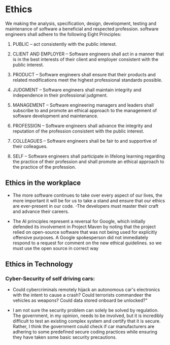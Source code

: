 # Ethics

We making the analysis, specification, design, development, testing and maintenance of software a beneficial and respected profession.
software engineers shall adhere to the following Eight Principles:

1. PUBLIC – act consistently with the public interest.

2. CLIENT AND EMPLOYER – Software engineers shall act in a manner that is in the best interests of their client and employer consistent with the public interest.

3. PRODUCT – Software engineers shall ensure that their products and related modifications meet the highest professional standards possible.

4. JUDGMENT – Software engineers shall maintain integrity and independence in their professional judgment.

5. MANAGEMENT – Software engineering managers and leaders shall subscribe to and promote an ethical approach to the management of software development and maintenance.

6. PROFESSION – Software engineers shall advance the integrity and reputation of the profession consistent with the public interest.

7. COLLEAGUES – Software engineers shall be fair to and supportive of their colleagues.

8. SELF – Software engineers shall participate in lifelong learning regarding the practice of their profession and shall promote an ethical approach to the practice of the profession.


##  Ethics in the workplace

- The more software continues to take over every aspect of our lives, the more important it will be for us to take a stand and ensure that our ethics are ever-present in our code.
-The developers must master their craft and advance their careers. 

- The AI principles represent a reversal for Google, which initially defended its involvement in Project Maven by noting that the project relied on open-source software that was not being used for explicitly offensive purposes. A Google spokesperson did not immediately respond to a request for comment on the new ethical guidelines.
so we must use the open source in correct way




## Ethics in Technology
### Cyber-Security of self driving cars:

- Could cybercriminals remotely hijack an autonomous car's electronics with the intent to cause a crash? Could terrorists commandeer the vehicles as weapons? Could data stored onboard be unlocked?"

- I am not sure the security problem can solely be solved by regulation. The government, in my opinion, needs to be involved, but it is incredibly difficult to test an existing complex system and certify that it is secure. Rather, I think the government could check if car manufacturers are adhering to some predefined secure coding practices while ensuring they have taken some basic security precautions.